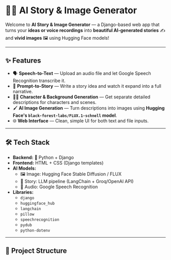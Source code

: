 # 🎨📖 AI Story & Image Generator

Welcome to **AI Story & Image Generator** — a Django-based web app that turns your **ideas or voice recordings** into **beautiful AI-generated stories** ✍️ and **vivid images** 🖼️ using Hugging Face models!  

---

## ✨ Features

- 🗣️ **Speech-to-Text** — Upload an audio file and let Google Speech Recognition transcribe it.  
- 💬 **Prompt-to-Story** — Write a story idea and watch it expand into a full narrative.  
- 🧑‍🎨 **Character & Background Generation** — Get separate detailed descriptions for characters and scenes.  
- 🖌️ **AI Image Generation** — Turn descriptions into images using **Hugging Face's `black-forest-labs/FLUX.1-schnell` model**.  
- 🌐 **Web Interface** — Clean, simple UI for both text and file inputs.  

---

## 🛠️ Tech Stack

- **Backend:** 🐍 Python + Django
- **Frontend:** HTML + CSS (Django templates)
- **AI Models:**
  - 🖼️ Image: Hugging Face Stable Diffusion / FLUX
  - 📝 Story: LLM pipeline (LangChain + Groq/OpenAI API)
  - 🎤 Audio: Google Speech Recognition
- **Libraries:**
  - `django`
  - `huggingface_hub`
  - `langchain`
  - `pillow`
  - `speechrecognition`
  - `pydub`
  - `python-dotenv`

---

## 📂 Project Structure

